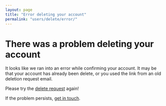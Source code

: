 ```yaml
---
layout: page
title: "Error deleting your account"
permalink: "users/delete/error/"
---
```


# There was a problem deleting your account

It looks like we ran into an error while confirming your account. It may be that
your account has already been delete, or you used the link from an old
deletion request email.

Please try the [delete request](/users/delete) again!

If the problem persists, [get in touch](/contact).

